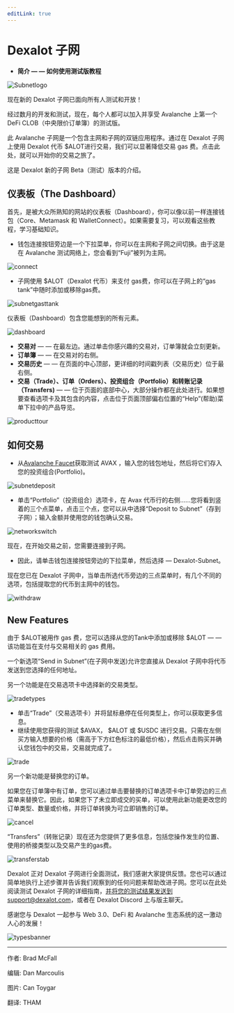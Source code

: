 ```yaml
---
editLink: true
---
```


# Dexalot 子网

* **简介 — — 如何使用测试版教程**

![Subnetlogo](/images/howtouse/Subnetlogo.png)

现在新的 Dexalot 子网已面向所有人测试和开放！

经过数月的开发和测试，现在，每个人都可以加入并享受 Avalanche 上第一个 DeFi CLOB（中央限价订单簿）的测试版。

此 Avalanche 子网是一个包含主网和子网的双链应用程序。通过在 Dexalot 子网上使用 Dexalot 代币 $ALOT进行交易，我们可以显著降低交易 gas 费。点击此处，就可以开始你的交易之旅了。

这是 Dexalot 新的子网 Beta（测试）版本的介绍。

<YouTube id="vRvaswPuMNg" />

## 仪表板（The Dashboard）

首先，是被大众所熟知的网站的仪表板（Dashboard），你可以像以前一样连接钱包（Core、Metamask 和 WalletConnect）。如果需要复习，可以观看这​​些教程，学习基础知识。

* 钱包连接按钮旁边是一个下拉菜单，你可以在主网和子网之间切换。由于这是在 Avalanche 测试网络上，您会看到“Fuji”被列为主网。

![connect](/images/howtouse/connect.png)

* 子网使用 $ALOT（Dexalot 代币）来支付 gas费，你可以在子网上的“gas tank”中随时添加或移除gas费。

![subnetgasttank](/images/howtouse/subnetgastank.png)

仪表板（Dashboard）包含您能想到的所有元素。

![dashboard](/images/howtouse/dashboard.png)

* **交易对** — — 在最左边。通过单击你感兴趣的交易对，订单簿就会立刻更新。
* **订单簿** — — 在交易对的右侧。
* **交易历史** — — 在页面的中心顶部，更详细的时间戳列表（交易历史）位于最右侧。
* **交易（Trade）、订单（Orders）、投资组合（Portfolio）和转账记录（Transfers)**  — — 位于页面的底部中心，大部分操作都在此处进行。如果想要查看选项卡及其包含的内容，点击位于页面顶部偏右位置的“Help”(帮助)菜单下拉中的产品导览。

![producttour](/images/howtouse/producttour.png)

## 如何交易

* 从[Avalanche Faucet](https://faucet.avax.network/)获取测试 AVAX ，输入您的钱包地址，然后将它们存入您的投资组合(Portfolio)。

![subnetdeposit](/images/howtouse/subnetdeposit.png)

* 单击“Portfolio”（投资组合）选项卡，在 Avax 代币行的右侧……您将看到竖着的三个点菜单，点击三个点，您可以从中选择“Deposit to Subnet”（存到子网）；输入金额并使用您的钱包确认交易。

![networkswitch](/images/howtouse/networkswitch.png)

现在，在开始交易之前，您需要连接到子网。

* 因此，请单击钱包连接按钮旁边的下拉菜单，然后选择 — Dexalot-Subnet。

现在您已在 Dexalot 子网中，当单击所选代币旁边的三点菜单时，有几个不同的选项，包括提取您的代币到主网中的钱包。


![withdraw](/images/howtouse/withdraw.png)

## New Features

由于 $ALOT被用作 gas 费，您可以选择从您的Tank中添加或移除 $ALOT — — 该功能旨在支付与交易相关的 gas 费用。

一个新选项“Send in Subnet”(在子网中发送)允许您直接从 Dexalot 子网中将代币发送到您选择的任何地址。

另一个功能是在交易选项卡中选择新的交易类型。

![tradetypes](/images/howtouse/tradetypes.png)

* 单击“Trade”（交易选项卡）并将鼠标悬停在任何类型上，你可以获取更多信息。
* 继续使用您获得的测试 $AVAX， $ALOT 或 $USDC 进行交易。只需在左侧买方输入想要的价格（需高于下方红色标注的最低价格），然后点击购买并确认您钱包中的交易，交易就完成了。

![trade](/images/howtouse/trade.png)

另一个新功能是替换您的订单。

如果您在订单簿中有订单，您可以通过单击要替换的订单选项卡中订单旁边的三点菜单来替换它。因此，如果您下了未立即成交的买单，可以使用此新功能更改您的订单类型、数量或价格，并将订单转换为可立即销售的订单。

![cancel](/images/howtouse/cancel.png)

“Transfers”（转账记录）现在还为您提供了更多信息，包括您操作发生的位置、使用的桥接类型以及交易产生的gas费。

![transferstab](/images/howtouse/transferstab.png)

Dexalot 正对 Dexalot 子网进行全面测试，我们感谢大家提供反馈。您也可以通过简单地执行上述步骤并告诉我们观察到的任何问题来帮助改进子网。您可以在此处阅读测试 Dexalot 子网的详细指南，并将您的测试结果发送到support@dexalot.com，或者在 Dexalot Discord 上与版主聊天。

感谢您与 Dexalot 一起参与 Web 3.0、DeFi 和 Avalanche 生态系统的这一激动人心的发展！

![typesbanner](/images/howtouse/typesbanner.png)

---


作者: Brad McFall

编辑: Dan Marcoulis

图片: Can Toygar

翻译: THAM
